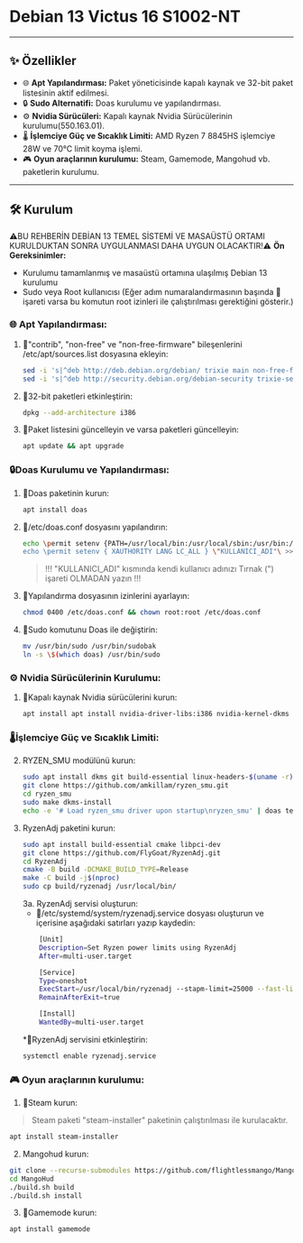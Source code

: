
# Debian 13 Victus 16 S1002-NT
---

## ✨ Özellikler

 - 🌐 **Apt Yapılandırması:** Paket yöneticisinde kapalı kaynak ve 32-bit paket listesinin aktif edilmesi.
 - 🔒 **Sudo Alternatifi:** Doas kurulumu ve yapılandırması.
 - ⚙️ **Nvidia Sürücüleri:** Kapalı kaynak Nvidia Sürücülerinin kurulumu(550.163.01).
 - 🌡️ **İşlemciye Güç ve Sıcaklık Limiti:** AMD Ryzen 7 8845HS işlemciye 28W ve 70°C limit koyma işlemi.
 - 🎮 **Oyun araçlarının kurulumu:** Steam, Gamemode, Mangohud vb. paketlerin kurulumu. 
---

## 🛠️ Kurulum

⚠️BU REHBERİN DEBİAN 13 TEMEL SİSTEMİ VE MASAÜSTÜ ORTAMI KURULDUKTAN SONRA UYGULANMASI DAHA UYGUN OLACAKTIR!⚠️
**Ön Gereksinimler:**
* Kurulumu tamamlanmış ve masaüstü ortamına ulaşılmış Debian 13 kurulumu
* Sudo veya Root kullanıcısı (Eğer adım numaralandırmasının başında 🔑 işareti varsa bu komutun root izinleri ile çalıştırılması gerektiğini gösterir.)

### 🌐 Apt Yapılandırması:
1.  🔑"contrib", "non-free" ve "non-free-firmware" bileşenlerini /etc/apt/sources.list dosyasına ekleyin:
    ```sh
    sed -i 's|^deb http://deb.debian.org/debian/ trixie main non-free-firmware\$|deb http://deb.debian.org/debian/ trixie main contrib non-free non-free-firmware|' /etc/apt/sources.list
    sed -i 's|^deb http://security.debian.org/debian-security trixie-security main  non-free-firmware\$|deb http://security.debian.org/debian-security trixie-security main contrib non-free non-free-firmware|' /etc/apt/sources.list
    ```
2.  🔑32-bit paketleri etkinleştirin:
    ```sh
    dpkg --add-architecture i386
    ```
3.  🔑Paket listesini güncelleyin ve varsa paketleri güncelleyin:
    ```sh
    apt update && apt upgrade
    ```
### 🔒Doas Kurulumu ve Yapılandırması:
1. 🔑Doas paketinin kurun:
	```sh
	apt install doas
	```
2. 🔑/etc/doas.conf dosyasını yapılandırın:
	```sh
	echo \permit setenv {PATH=/usr/local/bin:/usr/local/sbin:/usr/bin:/usr/sbin} \"KULLANICI_ADI"\ >> /etc/doas.conf
	echo \permit setenv { XAUTHORITY LANG LC_ALL } \"KULLANICI_ADI"\ >> /etc/doas.conf
	```
	> !!! "KULLANICI_ADI" kısmında kendi kullanıcı adınızı Tırnak (") işareti OLMADAN yazın !!!
	
  3. 🔑Yapılandırma dosyasının izinlerini ayarlayın:
		```sh
		chmod 0400 /etc/doas.conf && chown root:root /etc/doas.conf
		``` 
4. 🔑Sudo komutunu Doas ile değiştirin:
	```sh
	mv /usr/bin/sudo /usr/bin/sudobak
	ln -s \$(which doas) /usr/bin/sudo
	```

### ⚙️ Nvidia Sürücülerinin Kurulumu:

1.  🔑Kapalı kaynak Nvidia sürücülerini kurun:
    ```sh
    apt install apt install nvidia-driver-libs:i386 nvidia-kernel-dkms nvidia-driver firmware-misc-nonfree
    ```
### 🌡️İşlemciye Güç ve Sıcaklık Limiti:

2. RYZEN_SMU modülünü kurun:
	```sh
	sudo apt install dkms git build-essential linux-headers-$(uname -r)
	git clone https://github.com/amkillam/ryzen_smu.git
	cd ryzen_smu
	sudo make dkms-install
	echo -e '# Load ryzen_smu driver upon startup\nryzen_smu' | doas tee /etc/modules-load.d/		ryzen_smu.conf
	```
3. RyzenAdj paketini kurun:
	```sh
	sudo apt install build-essential cmake libpci-dev
	git clone https://github.com/FlyGoat/RyzenAdj.git
	cd RyzenAdj
	cmake -B build -DCMAKE_BUILD_TYPE=Release
	make -C build -j$(nproc)
	sudo cp build/ryzenadj /usr/local/bin/
	```
	3a. RyzenAdj servisi oluşturun:
	* 🔑/etc/systemd/system/ryzenadj.service dosyası oluşturun ve içerisine aşağıdaki satırları yazıp kaydedin:
	```sh
	    [Unit]
		Description=Set Ryzen power limits using RyzenAdj
		After=multi-user.target

		[Service]
		Type=oneshot
		ExecStart=/usr/local/bin/ryzenadj --stapm-limit=25000 --fast-limit=25000 --slow-limit=25000 --tctl-	temp=70
		RemainAfterExit=true

		[Install]
		WantedBy=multi-user.target
	```
	*🔑RyzenAdj servisini etkinleştirin:
	```sh
	systemctl enable ryzenadj.service
	```
### 🎮 Oyun araçlarının kurulumu:
1. 🔑Steam kurun:
 > Steam paketi "steam-installer" paketinin çalıştırılması ile kurulacaktır.
```sh
apt install steam-installer
```
2. Mangohud kurun:
```sh
git clone --recurse-submodules https://github.com/flightlessmango/MangoHud.git
cd MangoHud
./build.sh build
./build.sh install
```
3.  🔑Gamemode kurun:
```sh
apt install gamemode
```



